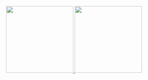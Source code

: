 <div align="center">
  <a href="https://github.com/SamuelSRJ">
  <img height="180em" src="https://github-readme-stats.vercel.app/api?username=SamuelSRJ&show_icons=true&theme=tokyonight&include_all_commits=true&count_private=true"/>
  <img height="180em" src="https://github-readme-stats.vercel.app/api/top-langs/?username=SamuelSRJ&layout=compact&langs_count=7&theme=tokyonight"/>
</div>
